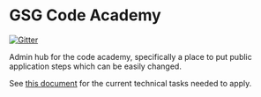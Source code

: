 # GSG Code Academy
[![Gitter](https://badges.gitter.im/gazaskygeeks/code_academy_applicants.svg)](https://gitter.im/gazaskygeeks/code_academy_applicants?utm_source=badge&utm_medium=badge&utm_campaign=pr-badge)

Admin hub for the code academy, specifically a place to put public application steps which can be easily changed.

See [this document](./technical-tasks.md) for the current technical tasks needed to apply.
